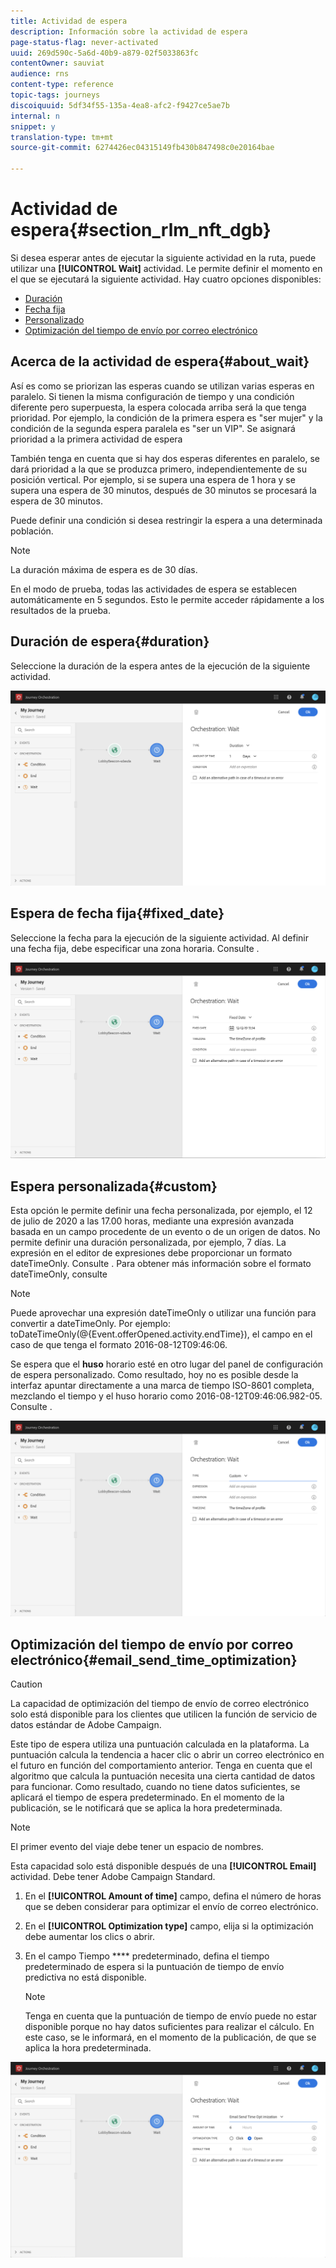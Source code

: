 ```yaml
---
title: Actividad de espera
description: Información sobre la actividad de espera
page-status-flag: never-activated
uuid: 269d590c-5a6d-40b9-a879-02f5033863fc
contentOwner: sauviat
audience: rns
content-type: reference
topic-tags: journeys
discoiquuid: 5df34f55-135a-4ea8-afc2-f9427ce5ae7b
internal: n
snippet: y
translation-type: tm+mt
source-git-commit: 6274426ec04315149fb430b847498c0e20164bae

---
```



# Actividad de espera{#section_rlm_nft_dgb}

Si desea esperar antes de ejecutar la siguiente actividad en la ruta, puede utilizar una **[!UICONTROL Wait]** actividad. Le permite definir el momento en el que se ejecutará la siguiente actividad. Hay cuatro opciones disponibles:

* [Duración](#duration)
* [Fecha fija](#fixed_date)
* [Personalizado](#custom)
* [Optimización del tiempo de envío por correo electrónico](#email_send_time_optimization)

## Acerca de la actividad de espera{#about_wait}

Así es como se priorizan las esperas cuando se utilizan varias esperas en paralelo. Si tienen la misma configuración de tiempo y una condición diferente pero superpuesta, la espera colocada arriba será la que tenga prioridad. Por ejemplo, la condición de la primera espera es &quot;ser mujer&quot; y la condición de la segunda espera paralela es &quot;ser un VIP&quot;. Se asignará prioridad a la primera actividad de espera

También tenga en cuenta que si hay dos esperas diferentes en paralelo, se dará prioridad a la que se produzca primero, independientemente de su posición vertical. Por ejemplo, si se supera una espera de 1 hora y se supera una espera de 30 minutos, después de 30 minutos se procesará la espera de 30 minutos.

Puede definir una condición si desea restringir la espera a una determinada población.

>[!NOTE]
>
>La duración máxima de espera es de 30 días.
>
>En el modo de prueba, todas las actividades de espera se establecen automáticamente en 5 segundos. Esto le permite acceder rápidamente a los resultados de la prueba.

## Duración de espera{#duration}

Seleccione la duración de la espera antes de la ejecución de la siguiente actividad.

![](../assets/journey55.png)

## Espera de fecha fija{#fixed_date}

Seleccione la fecha para la ejecución de la siguiente actividad. Al definir una fecha fija, debe especificar una zona horaria. Consulte [](../building-journeys/timezone-management.md).

![](../assets/journey56.png)

## Espera personalizada{#custom}

Esta opción le permite definir una fecha personalizada, por ejemplo, el 12 de julio de 2020 a las 17.00 horas, mediante una expresión avanzada basada en un campo procedente de un evento o de un origen de datos. No permite definir una duración personalizada, por ejemplo, 7 días. La expresión en el editor de expresiones debe proporcionar un formato dateTimeOnly. Consulte [](../expression/expressionadvanced.md). Para obtener más información sobre el formato dateTimeOnly, consulte [](../expression/data-types.md)

>[!NOTE]
>
>Puede aprovechar una expresión dateTimeOnly o utilizar una función para convertir a dateTimeOnly. Por ejemplo: toDateTimeOnly(@{Event.offerOpened.activity.endTime}), el campo en el caso de que tenga el formato 2016-08-12T09:46:06.
>
>Se espera que el **huso** horario esté en otro lugar del panel de configuración de espera personalizado. Como resultado, hoy no es posible desde la interfaz apuntar directamente a una marca de tiempo ISO-8601 completa, mezclando el tiempo y el huso horario como 2016-08-12T09:46:06.982-05. Consulte [](../building-journeys/timezone-management.md).

![](../assets/journey57.png)

## Optimización del tiempo de envío por correo electrónico{#email_send_time_optimization}

>[!CAUTION]
>
>La capacidad de optimización del tiempo de envío de correo electrónico solo está disponible para los clientes que utilicen la función de servicio de datos estándar de Adobe Campaign.

Este tipo de espera utiliza una puntuación calculada en la plataforma. La puntuación calcula la tendencia a hacer clic o abrir un correo electrónico en el futuro en función del comportamiento anterior. Tenga en cuenta que el algoritmo que calcula la puntuación necesita una cierta cantidad de datos para funcionar. Como resultado, cuando no tiene datos suficientes, se aplicará el tiempo de espera predeterminado. En el momento de la publicación, se le notificará que se aplica la hora predeterminada.

>[!NOTE]
>
>El primer evento del viaje debe tener un espacio de nombres.
>
>Esta capacidad solo está disponible después de una **[!UICONTROL Email]** actividad. Debe tener Adobe Campaign Standard.

1. En el **[!UICONTROL Amount of time]** campo, defina el número de horas que se deben considerar para optimizar el envío de correo electrónico.
1. En el **[!UICONTROL Optimization type]** campo, elija si la optimización debe aumentar los clics o abrir.
1. En el campo Tiempo **** predeterminado, defina el tiempo predeterminado de espera si la puntuación de tiempo de envío predictiva no está disponible.

   >[!NOTE]
   >
   >Tenga en cuenta que la puntuación de tiempo de envío puede no estar disponible porque no hay datos suficientes para realizar el cálculo. En este caso, se le informará, en el momento de la publicación, de que se aplica la hora predeterminada.

![](../assets/journey57bis.png)

